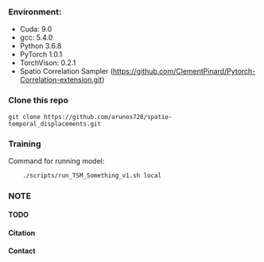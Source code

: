 
### Environment:
* Cuda: 9.0
* gcc: 5.4.0
* Python 3.6.8
* PyTorch 1.0.1
* TorchVison: 0.2.1
* Spatio Correlation Sampler (https://github.com/ClementPinard/Pytorch-Correlation-extension.git)

### Clone this repo

```
git clone https://github.com/arunos728/spatio-temporal_displacements.git
```

### Training
<!-- 1. Download the initialization and trained models:

```Shell
      sh models/download_models.sh
```

* If you can not access Google Drive, please download the pretrained models from [BaiduYun](https://pan.baidu.com/s/1Hx52akJLR_ISfX406bkIog), and put them in "models" folder.
-->

Command for running model:

```bash
    ./scripts/run_TSM_Something_v1.sh local
```

<!--
3. For training C3D network use the following command:

```bash
    ./scripts/run_c3dres_kinetics.sh local
```

4. For finetuning on UCF101 use the following command:

```bash
    ./scripts/run_ECOLite_finetune_UCF101.sh local
```
 -->
### NOTE
<!-- * If you want to train your model from scratch change the config as following:
```bash
    --pretrained_parts scratch
```
* configurations explained in "opts.py" -->

#### TODO
<!-- 1. ECO Full
2. Trained models on other datasets -->


#### Citation
<!-- If you use this code or ideas from the paper for your research, please cite our paper:
```
@inproceedings{ECO_eccv18,
author={Mohammadreza Zolfaghari and
               Kamaljeet Singh and
               Thomas Brox},
title={{ECO:} Efficient Convolutional Network for Online Video Understanding},	       
booktitle={ECCV},
year={2018}
}
``` -->

#### Contact
<!-- 
  [Mohammadreza Zolfaghari](https://github.com/mzolfaghari/ECO-pytorch), [Can Zhang](https://github.com/zhang-can/ECO-pytorch)

  Questions can also be left as issues in the repository. We will be happy to answer them. -->
